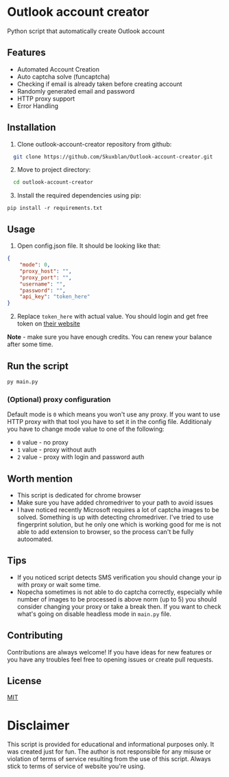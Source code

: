 
# Outlook account creator

Python script that automatically create Outlook account



## Features

- Automated Account Creation
- Auto captcha solve (funcaptcha)
- Checking if email is already taken before creating account
- Randomly generated email and password
- HTTP proxy support
- Error Handling


## Installation

1. Clone outlook-account-creator repository from github:

```bash
  git clone https://github.com/Skuxblan/Outlook-account-creator.git
```

2. Move to project directory: 

```bash
  cd outlook-account-creator
```

3. Install the required dependencies using pip:

```bsah
pip install -r requirements.txt
```
## Usage

1. Open config.json file. It should be looking like that:

``` json
{
    "mode": 0,
    "proxy_host": "",
    "proxy_port": "",
    "username": "",
    "password": "",
    "api_key": "token_here"
}

```
2. Replace `token_here` with actual value. You should login and get free token on [their website](https://nopecha.com/)




**Note** - make sure you have enough credits. You can renew your balance after some time.



## Run the script

```bash
py main.py
```


### (Optional) proxy configuration

Default mode is `0`
which means you won't use any proxy. If you want to use HTTP proxy with that tool you have to set it in the config file. Additionaly you have to change mode value to one of the following:

- `0` value - no proxy
- `1` value - proxy without auth
- `2` value - proxy with login and password auth
## Worth mention

- This script is dedicated for chrome browser
- Make sure you have added chromedriver to your path to avoid issues
- I have noticed recently Microsoft requires a lot of captcha images to be solved. Something is up with detecting chromedriver. I've tried to use fingerprint solution, but he only one which is working good for me is not able to add extension to browser, so the process can't be fully autoomated.


## Tips

- If you noticed script detects SMS verification you should change your ip with proxy or wait some time.
- Nopecha sometimes is not able to do captcha correctly, especially while number of images to be processed is above norm (up to 5) you should consider changing your proxy or take a break then. If you want to check what's going on disable headless mode in `main.py` file.

## Contributing

Contributions are always welcome! If you have ideas for new features or you have any troubles feel free to opening issues or create pull requests.

## License

[MIT](https://choosealicense.com/licenses/mit/)


# Disclaimer

This script is provided for educational and informational purposes only. It was created just for fun. The author is not responsible for any misuse or violation of terms of service resulting from the use of this script. Always stick to terms of service of website you're using.
